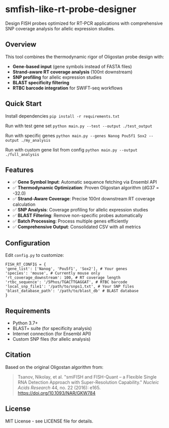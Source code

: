 # smfish-like-rt-probe-designer

Design FISH probes optimized for RT-PCR applications with comprehensive SNP coverage analysis for allelic expression studies.

## Overview

This tool combines the thermodynamic rigor of Oligostan probe design with:
- **Gene-based input** (gene symbols instead of FASTA files)
- **Strand-aware RT coverage analysis** (100nt downstream)
- **SNP profiling** for allelic expression studies
- **BLAST specificity filtering**
- **RTBC barcode integration** for SWIFT-seq workflows

## Quick Start

Install dependencies
```pip install -r requirements.txt```

Run with test gene set
```python main.py --test --output ./test_output```

Run with specific genes
```python main.py --genes Nanog Pou5f1 Sox2 --output ./my_analysis```

Run with custom gene list from config
```python main.py --output ./full_analysis```



## Features

- ✅ **Gene Symbol Input**: Automatic sequence fetching via Ensembl API
- ✅ **Thermodynamic Optimization**: Proven Oligostan algorithm (dG37 = -32.0)
- ✅ **Strand-Aware Coverage**: Precise 100nt downstream RT coverage calculation
- ✅ **SNP Analysis**: Coverage profiling for allelic expression studies
- ✅ **BLAST Filtering**: Remove non-specific probes automatically
- ✅ **Batch Processing**: Process multiple genes efficiently
- ✅ **Comprehensive Output**: Consolidated CSV with all metrics

## Configuration

Edit `config.py` to customize:

```
FISH_RT_CONFIG = {
'gene_list': ['Nanog', 'Pou5f1', 'Sox2'], # Your genes
'species': 'mouse', # Currently mouse only
'rt_coverage_downstream': 100, # RT coverage length
'rtbc_sequence': '/5Phos/TGACTTGAGGAT', # RTBC barcode
'local_snp_file1': '/path/to/snps1.txt', # Your SNP files
'blast_database_path': '/path/to/blast_db' # BLAST database
}
```


## Requirements

- Python 3.7+
- BLAST+ suite (for specificity analysis)
- Internet connection (for Ensembl API)
- Custom SNP files (for allelic analysis)

## Citation

Based on the original Oligostan algorithm from:
> Tsanov, Nikolay, et al. "smiFISH and FISH-Quant – a Flexible Single RNA Detection Approach with Super-Resolution Capability." *Nucleic Acids Research* 44, no. 22 (2016): e165. https://doi.org/10.1093/NAR/GKW784

## License

MIT License - see LICENSE file for details.